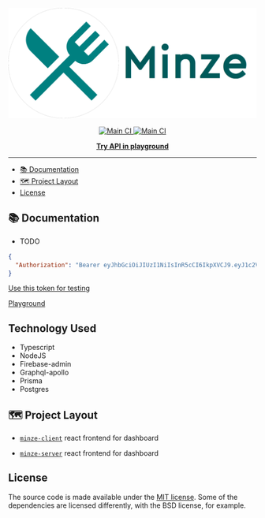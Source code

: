 [![Expo](/minze-client/public/resources/images/logo.png)](https://expo.io)

<p align="center">
    <a aria-label="Circle CI" href="https://github.com/shubhamxy/minze-server/workflows">
    <img alt="Main CI" src="https://github.com/shubhamxy/minze-server/workflows/MainCI/badge.svg">
  </a>
      <a aria-label="Code Review" href="https://www.codacy.com/manual/shubhamxy/minze-server?utm_source=github.com&utm_medium=referral&utm_content=shubhamxy/minze-server&utm_campaign=Badge_Grade">
    <img alt="Main CI" src="https://api.codacy.com/project/badge/Grade/f8d16537be3d419083f4dc388f3f7601">
  </a>
</p>

<p align="center">
  <a aria-label="Try API in playground" href="https://minze-server.herokuapp.com/graphql"><b>Try API in playground</b></a>
</p>
  
---

- [📚 Documentation](#-documentation)
- [🗺 Project Layout](#-project-layout)
- [License](#license)

## 📚 Documentation

- TODO

```json
{
  "Authorization": "Bearer eyJhbGciOiJIUzI1NiIsInR5cCI6IkpXVCJ9.eyJ1c2VySWQiOiJjazBzYWdmd2swMDV6MDc4MTAyMDl2Y2IwIiwiaWF0IjoxNTY4OTkzODk4fQ.YNJEAhWgX-pyjHATVrv6xYMOEDQUK5xK2jYvfIKKSWk"
}
```

[Use this token for testing](https://minze-server.herokuapp.com/testing)

[Playground](https://minze-server.herokuapp.com/graphql)

## **Technology Used**

- Typescript
- NodeJS
- Firebase-admin
- Graphql-apollo
- Prisma
- Postgres

<!-- ## 📚 Documentation -->

## 🗺 Project Layout

- [`minze-client`](/minze-client) react frontend for dashboard

- [`minze-server`](/minze-server) react frontend for dashboard

## License

The source code is made available under the [MIT license](LICENSE). Some of the dependencies are licensed differently, with the BSD license, for example.
